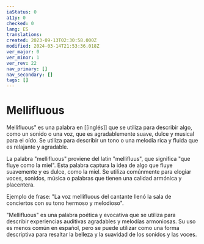 ```yaml
---
iaStatus: 0
a11y: 0
checked: 0
lang: ES
translations: 
created: 2023-09-13T02:30:58.000Z
modified: 2024-03-14T21:53:36.018Z
ver_major: 0
ver_minor: 1
ver_rev: 22
nav_primary: []
nav_secondary: []
tags: []
---
```

# Mellifluous

Mellifluous" es una palabra en [[inglés]] que se utiliza para describir algo, como un sonido o una voz, que es agradablemente suave, dulce y musical para el oído. Se utiliza para describir un tono o una melodía rica y fluida que es relajante y agradable.

La palabra "mellifluous" proviene del latín "mellifluus", que significa "que fluye como la miel". Esta palabra captura la idea de algo que fluye suavemente y es dulce, como la miel. Se utiliza comúnmente para elogiar voces, sonidos, música o palabras que tienen una calidad armónica y placentera.

Ejemplo de frase: "La voz mellifluous del cantante llenó la sala de conciertos con su tono hermoso y melodioso".

"Mellifluous" es una palabra poética y evocativa que se utiliza para describir experiencias auditivas agradables y melodías armoniosas. Su uso es menos común en español, pero se puede utilizar como una forma descriptiva para resaltar la belleza y la suavidad de los sonidos y las voces.